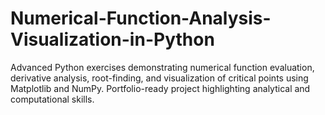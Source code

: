 # Numerical-Function-Analysis-Visualization-in-Python
Advanced Python exercises demonstrating numerical function evaluation, derivative analysis, root-finding, and visualization of critical points using Matplotlib and NumPy. Portfolio-ready project highlighting analytical and computational skills.
